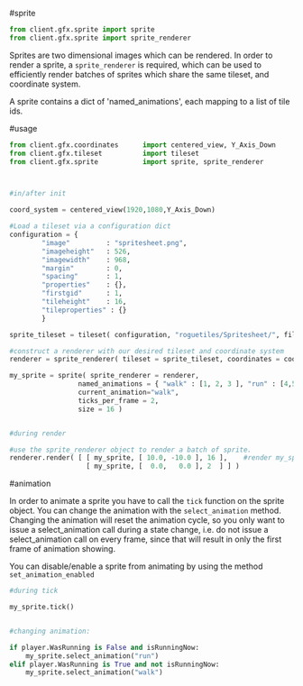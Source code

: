 #sprite
```python
from client.gfx.sprite import sprite
from client.gfx.sprite import sprite_renderer
```

Sprites are two dimensional images which can be rendered. In order to render a sprite, a ``sprite_renderer`` is required, which can be used to efficiently  render batches of sprites which share the same tileset, and coordinate system.

A sprite contains a dict of 'named_animations', each mapping to a list of tile ids. 


#usage

```python
from client.gfx.coordinates      import centered_view, Y_Axis_Down
from client.gfx.tileset          import tileset
from client.gfx.sprite           import sprite, sprite_renderer



#in/after init

coord_system = centered_view(1920,1080,Y_Axis_Down)

#Load a tileset via a configuration dict
configuration = {
        "image"         : "spritesheet.png",
        "imageheight"   : 526,
        "imagewidth"    : 968,
        "margin"        : 0,
        "spacing"       : 1,
        "properties"    : {},
        "firstgid"      : 1,
        "tileheight"    : 16,
        "tileproperties" : {} 
        }

sprite_tileset = tileset( configuration, "roguetiles/Spritesheet/", filtered=True )

#construct a renderer with our desired tileset and coordinate system
renderer = sprite_renderer( tileset = sprite_tileset, coordinates = coord_system )

my_sprite = sprite( sprite_renderer = renderer,                                    #the renderer to bind to 
                 named_animations = { "walk" : [1, 2, 3 ], "run" : [4,5,6] },   #animations
                 current_animation="walk",                                      #starting animation
                 ticks_per_frame = 2,                                           #ticks per frame (default 2)
                 size = 16 )                                                    #logical size of sprite (defaults to tileheight property)


#during render

#use the sprite_renderer object to render a batch of sprite. 
renderer.render( [ [ my_sprite, [ 10.0, -10.0 ], 16 ],    #render my_sprite at 10, -10 at a 16x 
                   [ my_sprite, [  0.0,   0.0 ], 2  ] ] )

```
#animation

In order to animate a sprite you have to call the ``tick`` function on the sprite object. 
You can change the animation with the ``select_animation`` method. Changing the animation will reset the animation cycle, so you only want to issue a select_animation call during a state change, i.e. do not issue a select_animation call on every frame, since that will result in only the first frame of animation showing.

You can disable/enable a sprite from animating by using the method ``set_animation_enabled``

```python
#during tick

my_sprite.tick() 


#changing animation:

if player.WasRunning is False and isRunningNow:
    my_sprite.select_animation("run")
elif player.WasRunning is True and not isRunningNow:
    my_sprite.select_animation("walk")


```



